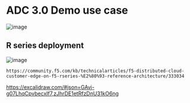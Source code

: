 # ADC 3.0 Demo use case  

![image](https://github.com/user-attachments/assets/cad83008-32a9-4b50-ae8c-47de3fdb8191)

## R series deployment 
![image](https://github.com/user-attachments/assets/21bee58c-c1fb-472f-8de0-ea988e4c9d6f)


```
https://community.f5.com/kb/technicalarticles/f5-distributed-cloud-customer-edge-on-f5-rseries-%E2%80%93-reference-architecture/333034
```

https://excalidraw.com/#json=GAvj-g07LhqCpvbecxIf7,zJhrDE1etRfzDnU31kO6ng
